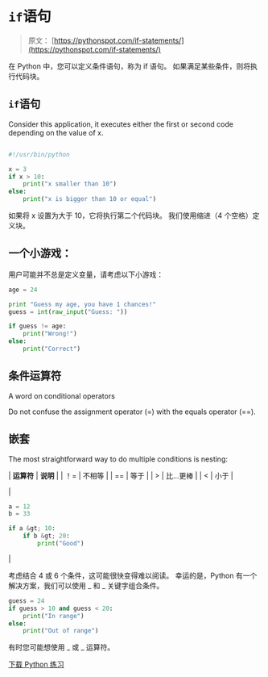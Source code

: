 # `if`语句

> 原文： [https://pythonspot.com/if-statements/](https://pythonspot.com/if-statements/)

在 Python 中，您可以定义条件语句，称为 if 语句。
如果满足某些条件，则将执行代码块。

## `if`语句

Consider this application, it executes either the first or second code depending on the value of x.

```py

#!/usr/bin/python

x = 3
if x > 10:
    print("x smaller than 10")
else:
    print("x is bigger than 10 or equal")

```

如果将 x 设置为大于 10，它将执行第二个代码块。 我们使用缩进（4 个空格）定义块。

## 一个小游戏：

用户可能并不总是定义变量，请考虑以下小游戏：

```py
age = 24

print "Guess my age, you have 1 chances!"
guess = int(raw_input("Guess: "))

if guess != age:
    print("Wrong!")
else:
    print("Correct")

```

## 条件运算符

A word on conditional operators

Do not confuse the assignment operator (=) with the equals operator (==).

## 嵌套

The most straightforward way to do multiple conditions is nesting:

| **运算符** | **说明** |
| ！= | 不相等 |
| == | 等于 |
| &gt; | 比...更棒 |
| &lt; | 小于 |

| 

```py
a = 12
b = 33

if a &gt; 10:
    if b &gt; 20:
        print("Good")

```

 |

考虑结合 4 或 6 个条件，这可能很快变得难以阅读。 幸运的是，Python 有一个解决方案，我们可以使用 _ 和 _ 关键字组合条件。

```py
guess = 24
if guess > 10 and guess < 20:
    print("In range")
else:
    print("Out of range")

```

有时您可能想使用 _ 或 _ 运算符。

[下载 Python 练习](https://pythonspot.com/download-python-exercises/)